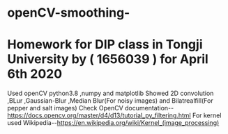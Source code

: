 # openCV-smoothing-
# Homework for DIP class in Tongji University by ( 1656039 ) for April 6th 2020
Used openCV python3.8 ,numpy and matplotlib
Showed 2D convolution ,BLur ,Gaussian-Blur ,Median Blur(For noisy images) and Bilatrealfill(For pepper and salt images)
Check OpenCV documentation--https://docs.opencv.org/master/d4/d13/tutorial_py_filtering.html
For kernel used Wikipedia--https://en.wikipedia.org/wiki/Kernel_(image_processing)


